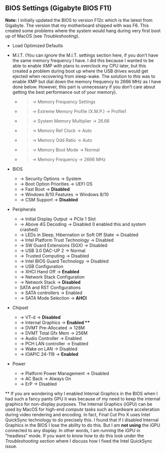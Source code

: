 ## BIOS Settings (Gigabyte BIOS F11)

**Note:** I initially updated the BIOS to version F12c which is the latest from Gigabyte. The version that my motherboard shipped with was F6. This created some problems where the system would hang during very first boot up of MacOS (see *Troubleshooting*).

* Load Optimized Defaults
* M.I.T. (You can ignore the M.I.T. settings section here, if you don’t have the same memory frequency I have. I did this because I wanted to be able to enable XMP with plans to overclock my CPU later, but this created a problem during boot up where the USB drives would get ejected when recovering from sleep-wake. The solution to this was to enable XMP but dial down the memory frequency to 2666 MHz as I have done below. However, this part is unnecessary if you don’t care about getting the best performance out of your memory).

   * >\-> Memory Frequency Settings
   * >\-> Extreme Memory Profile (X.M.P.) -> Profile1
   * >\-> System Memory Multiplier -> 26.66
   * >\-> Memory Ref Clock -> Auto
   * >\-> Memory Odd Ratio -> Auto
   * >\-> Memory Boot Mode -> Normal
   * >\-> Memory Frequency -> 2666 MHz
* BIOS
   * \-> Security Options -> System
   * \-> Boot Option Priorities -> UEFI OS 
   * \-> Fast Boot -> **Disabled**
   * \-> Windows 8/10 Features -> Windows 8/10
   * \-> CSM Support -> **Disabled**
* Peripherals
   * \-> Initial Display Output -> PCIe 1 Slot
   * \-> Above 4G Decoding -> Disabled (I enabled this and system crashed)
   * \-> LEDs in Sleep, Hibernation or Soft Off State -> Disabled
   * \-> Intel Platform Trust Technology -> Disabled
   * \-> SW Guard Extensions (SGX) -> Disabled
   * \-> USB 3.0 DAC-UP 2 -> Normal
   * \-> Trusted Computing -> Disabled
   * \-> Intel BIOS Guard Technology -> Disabled
   * \-> USB Configuration
   * \-> XHCI Hand Off -> **Enabled**
   * \-> Network Stack Configuration
   * \-> Network Stack -> **Disabled**
   * SATA and RST Configurations
   * \-> SATA controllers -> Enabled
   * \-> SATA Mode Selection -> **AHCI**
* Chipset
   * \-> VT-d -> **Disabled**
   * \-> Internal Graphics -> **Enabled \*\***
   * \-> DVMT Pre-Allocated -> 128M
   * \-> DVMT Total Gfx Mem -> 256M
   * \-> Audio Controller -> Enabled
   * \-> PCH LAN controller -> Enabled
   * \-> Wake on LAN -> Disabled
   * \-> IOAPIC 24-119 -> **Enabled**
* Power
   * \-> Platform Power Management -> Disabled
   * \-> AC Back -> Always On
   * \-> ErP -> Disabled

\*\* If you are wondering why I enabled Internal Graphics in the BIOS when I had such a fancy pants GPU it was because of my need to keep the internal graphics for non-display purposes. The Internal Graphics (iGPU) can be used by MacOS for high-end *compute* tasks such as hardware acceleration during video rendering and encoding. In fact, Final Cut Pro X uses Intel QuickSync technology to do precisely this. I found that if I disabled Internal Graphics in the BIOS I lose the ability to do this. But I am **not using** the iGPU connected to any display. In other words, I am running the iGPU in "headless" mode. If you want to know how to do this look under the *Troubleshooting* section where I discuss how I fixed the Intel QuickSync issue.
